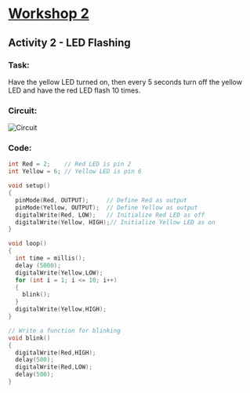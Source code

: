 # [Workshop 2](https://Snowflower2020.github.io/BMES/Workshops/Workshop2)
## Activity 2 - LED Flashing

### Task:
Have the yellow LED turned on, then every 5 seconds turn off the yellow LED and have the red LED flash 10 times.

### Circuit:
![Circuit](https://Snowflower2020.github.io/BMES/Workshops/Workshop2/Activity2/W2A2_Circuit.png)

### Code: 

```c++
int Red = 2;    // Red LED is pin 2
int Yellow = 6;	// Yellow LED is pin 6

void setup()
{
  pinMode(Red, OUTPUT);		// Define Red as output
  pinMode(Yellow, OUTPUT);	// Define Yellow as output
  digitalWrite(Red, LOW);	// Initialize Red LED as off
  digitalWrite(Yellow, HIGH);// Initialize Yellow LED as on
}

void loop()
{
  int time = millis();	
  delay (5000);
  digitalWrite(Yellow,LOW);
  for (int i = 1; i <= 10; i++)
  {
    blink();
  }
  digitalWrite(Yellow,HIGH);
}

// Write a function for blinking
void blink()
{
  digitalWrite(Red,HIGH);
  delay(500);
  digitalWrite(Red,LOW);
  delay(500);
}
```
